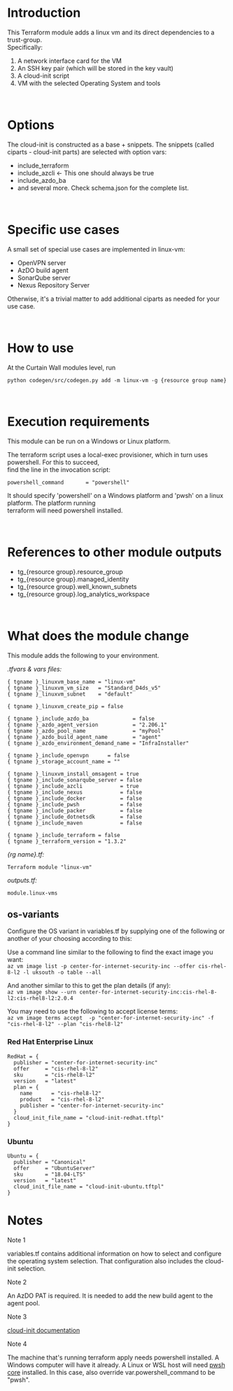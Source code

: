 # Introduction
This Terraform module adds a linux vm and its direct dependencies to a trust-group.    
Specifically:  
1. A network interface card for the VM  
2. An SSH key pair (which will be stored in the key vault)  
3. A cloud-init script
4. VM with the selected Operating System and tools

&nbsp;
# Options
The cloud-init is constructed as a base + snippets. The snippets (called ciparts - cloud-init parts) are selected with option vars:  
* include_terraform  
* include_azcli <- This one should always be true
* include_azdo_ba  
* and several more. Check schema.json for the complete list.

&nbsp;
# Specific use cases
A small set of special use cases are implemented in linux-vm:  
* OpenVPN server  
* AzDO build agent  
* SonarQube server  
* Nexus Repository Server  

Otherwise, it's a trivial matter to add additional ciparts as needed for your use case.  

&nbsp;
# How to use

At the Curtain Wall modules level, run

`python codegen/src/codegen.py add -m linux-vm -g {resource group name}`

&nbsp;
# Execution requirements

This module can be run on a Windows or Linux platform.  

The terraform script uses a local-exec provisioner, which in turn uses powershell. For this to succeed,  
find the line in the invocation script:  

```powershell_command       = "powershell"```

It should specify 'powershell' on a Windows platform and 'pwsh' on a linux platform. The platform running  
terraform will need powershell installed.  

&nbsp;
# References to other module outputs

- tg_{resource group}.resource_group
- tg_{resource group}.managed_identity
- tg_{resource group}.well_known_subnets
- tg_{resource group}.log_analytics_workspace

&nbsp;
# What does the module change

This module adds the following to your environment.

*.tfvars & vars files:*
```
{ tgname }_linuxvm_base_name = "linux-vm"
{ tgname }_linuxvm_vm_size   = "Standard_D4ds_v5"
{ tgname }_linuxvm_subnet    = "default"

{ tgname }_linuxvm_create_pip = false

{ tgname }_include_azdo_ba              = false
{ tgname }_azdo_agent_version           = "2.206.1"
{ tgname }_azdo_pool_name               = "myPool"
{ tgname }_azdo_build_agent_name        = "agent"
{ tgname }_azdo_environment_demand_name = "InfraInstaller"

{ tgname }_include_openvpn      = false
{ tgname }_storage_account_name = ""

{ tgname }_linuxvm_install_omsagent = true
{ tgname }_include_sonarqube_server = false
{ tgname }_include_azcli            = true
{ tgname }_include_nexus            = false
{ tgname }_include_docker           = false
{ tgname }_include_pwsh             = false
{ tgname }_include_packer           = false
{ tgname }_include_dotnetsdk        = false
{ tgname }_include_maven            = false

{ tgname }_include_terraform = false
{ tgname }_terraform_version = "1.3.2"
```
*{rg name}.tf:* 
```
Terraform module "linux-vm" 
```
*outputs.tf:*
```
module.linux-vms
```

## os-variants
Configure the OS variant in variables.tf by supplying one of the following or  
another of your choosing according to this:

Use a command line similar to the following to find the exact image you want:  
 `az vm image list -p center-for-internet-security-inc --offer cis-rhel-8-l2 -l uksouth -o table --all`  
  
And another similar to this to get the plan details (if any):  
 `az vm image show --urn center-for-internet-security-inc:cis-rhel-8-l2:cis-rhel8-l2:2.0.4`  
 
You may need to use the following to accept license terms:  
  `az vm image terms accept  -p "center-for-internet-security-inc" -f "cis-rhel-8-l2" --plan "cis-rhel8-l2"`  

### Red Hat Enterprise Linux

    RedHat = {
      publisher = "center-for-internet-security-inc"
      offer     = "cis-rhel-8-l2"
      sku       = "cis-rhel8-l2"
      version   = "latest"
      plan = {
        name      = "cis-rhel8-l2"
        product   = "cis-rhel-8-l2"
        publisher = "center-for-internet-security-inc"
      }
      cloud_init_file_name = "cloud-init-redhat.tftpl"
    }

### Ubuntu

    Ubuntu = {
      publisher = "Canonical"
      offer     = "UbuntuServer"
      sku       = "18.04-LTS"
      version   = "latest"
      cloud_init_file_name = "cloud-init-ubuntu.tftpl"
    }

# Notes
Note 1  

variables.tf contains additional information on how to select and configure the operating system selection. That configuration also includes the cloud-init selection.  

Note 2  

An AzDO PAT is required. It is needed to add the new build agent to the agent pool.  

Note 3  

[cloud-init documentation](https://cloudinit.readthedocs.io/en/latest/index.html)

Note 4  

The machine that's running terraform apply needs powershell installed. A Windows computer will have it already. A Linux or WSL host will need [pwsh core](https://learn.microsoft.com/en-us/powershell/scripting/install/installing-powershell-on-linux?view=powershell-7.3) installed. In this case, also override var.powershell_command to be "pwsh".  
